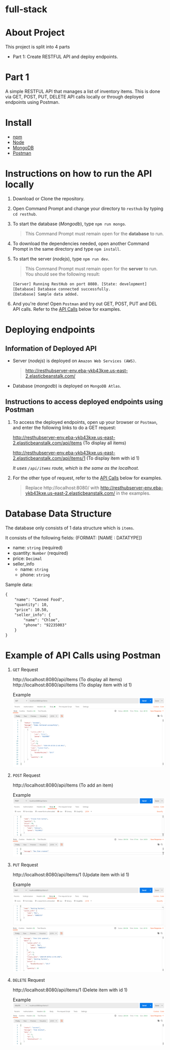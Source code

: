# full-stack

# About Project
This project is split into 4 parts
- Part 1: Create RESTFUL API and deploy endpoints.

# Part 1
A simple RESTFUL API that manages a list of inventory items. This is done via GET, POST, PUT, DELETE API calls locally or through deployed endpoints using Postman.

# Install
- [npm](https://www.npmjs.com/get-npm)
- [Node](https://nodejs.org/en/download/)
- [MongoDB](https://www.mongodb.com/try/download/community)
- [Postman](https://www.postman.com/downloads/)


# Instructions on how to run the API locally
1. Download or Clone the repository.
2. Open Command Prompt and change your directory to `resthub` by typing `cd resthub`.
3. To start the database (*Mongodb*), type `npm run mongo`. 
    > This Command Prompt must remain open for the **database** to run.
4. To download the dependencies needed, open another Command Prompt in the same directory and type `npm install`.
5. To start the server (*nodejs*), type `npm run dev`.
    > This Command Prompt must remain open for the **server** to run. You should see the following result:

    ```
    [Server] Running RestHub on port 8080. [State: development]
    [Database] Database connected successfully.
    [Database] Sample data added.
    ```
6. And you're done! Open `Postman` and try out GET, POST, PUT and DEL API calls. Refer to the [API Calls](#Example-of-API-Calls-using-postman) below for examples.

# Deploying endpoints
## Information of Deployed API
- Server (*nodejs*) is deployed on `Amazon Web Services (AWS)`. 
    > http://resthubserver-env.eba-ykb43kxe.us-east-2.elasticbeanstalk.com/
- Database (*mongodb*) is deployed on `MongoDB Atlas`.

## Instructions to access deployed endpoints using Postman
1. To access the deployed endpoints, open up your browser or `Postman`, and enter the following links to do a GET request:

    http://resthubserver-env.eba-ykb43kxe.us-east-2.elasticbeanstalk.com/api/items (To display all items)

    http://resthubserver-env.eba-ykb43kxe.us-east-2.elasticbeanstalk.com/api/items/1 (To display item with id 1)

    *It uses `/api/items` route, which is the same as the localhost.*
2. For the other type of request, refer to the [API Calls](#Example-of-API-Calls-using-postman) below for examples. 
    > Replace http://localhost:8080/ with
    > http://resthubserver-env.eba-ykb43kxe.us-east-2.elasticbeanstalk.com/ in the examples.


# Database Data Structure
The database only consists of 1 data structure which is `items`.

It consists of the following fields: (FORMAT: [NAME : DATATYPE])
- name: `string` (required)
- quantity: `Number` (required)
- price: `Decimal`
- seller_info
  - name: `string`
  - phone: `string`

Sample data:
```
{
    "name": "Canned Food",
    "quantity": 10,
    "price": 10.50,
    "seller_info": {
        "name": "Chloe",
        "phone": "92235003"
    }
}
```

# Example of API Calls using Postman
1. `GET` Request

    http://localhost:8080/api/items (To display all items)
    http://localhost:8080/api/items (To display item with id 1)

    Example
    ![get-request-result](resthub/images/get-request-result.PNG)

2. `POST` Request

    http://localhost:8080/api/items (To add an item)
    
    Example
    ![post-request-result](resthub/images/post-request-result.PNG)
    
3. `PUT` Request

    http://localhost:8080/api/items/1 (Update item with id 1)

    Example
    ![put-request-result](resthub/images/put-request-result.PNG)

4. `DELETE` Request

    http://localhost:8080/api/items/1 (Delete item with id 1)

    Example
    ![delete-request-result](resthub/images/delete-request-result.PNG)

